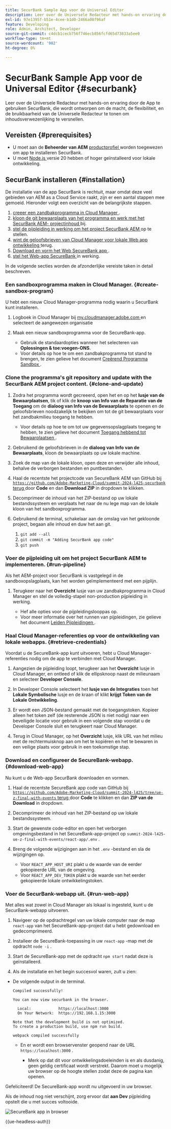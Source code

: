 ```yaml
---
title: SecurBank Sample App voor de Universal Editor
description: Leer over de Universele Redacteur met hands-on ervaring door de App te gebruiken SecurBank, die wordt ontworpen om de macht, de flexibiliteit, en de bruikbaarheid van de Universele Redacteur te tonen om inhoudsverwezenlijking te versnellen.
exl-id: 97e1395f-b51e-4cee-b1d0-2466a08f96af
feature: Developing
role: Admin, Architect, Developer
source-git-commit: c4dcb1cecb756f746ecb856fcfd65d73833a5ee0
workflow-type: tm+mt
source-wordcount: '902'
ht-degree: 0%

---
```


# SecurBank Sample App voor de Universal Editor {#securbank}

Leer over de Universele Redacteur met hands-on ervaring door de App te gebruiken SecurBank, die wordt ontworpen om de macht, de flexibiliteit, en de bruikbaarheid van de Universele Redacteur te tonen om inhoudsverwezenlijking te versnellen.

## Vereisten {#prerequisites}

* U moet aan de **Beheerder van AEM** [ productprofiel ](/help/journey-onboarding/assign-profiles-aem.md) worden toegewezen om app te installeren SecurBank.
* U moet [ Node.js ](https://nodejs.org) versie 20 hebben of hoger geïnstalleerd voor lokale ontwikkeling.

## SecurBank installeren {#installation}

De installatie van de app SecurBank is rechtuit, maar omdat deze veel gebieden van AEM as a Cloud Service raakt, zijn er een aantal stappen mee gemoeid. Hieronder volgt een overzicht van de belangrijkste stappen.

1. [ creeer een zandbakprogramma in Cloud Manager ](#create-sandbox-program).
1. [ kloon de git bewaarplaats van het programma en werk met het SecurBank AEM- projectinhoud ](#clone-and-update) bij.
1. [ stel de pijpleiding in werking om het project SecurBank AEM ](#run-pipeline) op te stellen.
1. [ wint de geloofsbrieven van Cloud Manager voor lokale Web app ontwikkeling ](#retrieve-credentials) terug.
1. [ Download en vorm het Web SecureBank app ](#download-web-app).
1. [ stel het Web-app SecureBank ](#run-web-app) in werking.

In de volgende secties worden de afzonderlijke vereiste taken in detail beschreven.

### Een sandboxprogramma maken in Cloud Manager. {#create-sandbox-program}

U hebt een nieuw Cloud Manager-programma nodig waarin u SecurBank kunt installeren.

1. Logboek in Cloud Manager bij [ my.cloudmanager.adobe.com ](https://my.cloudmanager.adobe.com/) en selecteert de aangewezen organisatie

1. Maak een nieuw sandboxprogramma voor de SecureBank-app.

   * Gebruik de standaardopties wanneer het selecteren van **Oplossingen &amp; toe:voegen-ONS**.
   * Voor details op hoe te om een zandbakprogramma tot stand te brengen, te zien gelieve het document [ Creërend Programma Sandbox ](/help/implementing/cloud-manager/getting-access-to-aem-in-cloud/creating-sandbox-programs.md).

### Clone the programma&#39;s git repository and update with the SecurBank AEM project content. {#clone-and-update}

1. Zodra het programma wordt gecreeerd, open het en op het **lusje van de Bewaarplaatsen**, tik of klik de **knoop van Info van de Reparatie van de Toegang** om de **dialoog van Info van de Bewaarplaats** te openen en de geloofsbrieven noodzakelijk te bekijken om tot de git bewaarplaats voor het zandbakmilieu toegang te hebben.

   * Voor details op hoe te om tot uw gegevensopslagplaats toegang te hebben, te zien gelieve het document [ Toegang hebbend tot Bewaarplaatsen ](/help/implementing/cloud-manager/managing-code/accessing-repos.md).

1. Gebruikend de geloofsbrieven in de **dialoog van Info van de Bewaarplaats**, kloon de bewaarplaats op uw lokale machine.

1. Zoek de map van de lokale kloon, open deze en verwijder alle inhoud, behalve de verborgen bestanden en puntbestanden.

1. Haal de recentste het projectcode van SecureBank AEM van GitHub bij [`https://github.com/Adobe-Marketing-Cloud/summit-2024-l425-securbank` terug ](https://github.com/Adobe-Marketing-Cloud/summit-2024-l425-securbank) door **Code** en dan **Download ZIP** in dropdown te klikken.

1. Decomprimeer de inhoud van het ZIP-bestand op uw lokale bestandssysteem en verplaats het naar de nu lege map van de lokale kloon van het sandboxprogramma.

1. Gebruikend de terminal, schakelaar aan de omslag van het gekloonde project, begaan alle inhoud en duw het aan git.

   1. `git add --all`
   1. `git commit -m "Adding SecurBank app code"`
   1. `git push`

### Voer de pijpleiding uit om het project SecurBank AEM te implementeren. {#run-pipeline}

Als het AEM-project voor SecurBank is vastgelegd in de sandboxopslagplaats, kan het worden geïmplementeerd met een pijplijn.

1. Terugkeer naar het **Overzicht** lusje van uw zandbakprogramma in Cloud Manager en stel de volledig-stapel non-production pijpleiding in werking.

   * Hef alle opties voor de pijpleidingslooppas op.
   * Voor meer informatie over het runnen van pijpleidingen, zie gelieve het document [ Leiden Pijpleidingen ](/help/implementing/cloud-manager/configuring-pipelines/managing-pipelines.md#running-pipelines).

### Haal Cloud Manager-referenties op voor de ontwikkeling van lokale webapps. {#retrieve-credentials}

Voordat u de SecureBank-app kunt uitvoeren, hebt u Cloud Manager-referenties nodig om de app te verbinden met Cloud Manager.

1. Aangezien de pijpleiding loopt, terugkeer aan het **Overzicht** lusje in Cloud Manager, en ontleed of klik de ellipsknoop naast de milieunaam en selecteer **Developer Console**.

1. In Developer Console selecteert het **lusje van de Integraties** toen het **Lokale Symbolische** lusje en de kraan of klikt **krijgt Token van de Lokale Ontwikkeling**.

1. Er wordt een JSON-bestand gemaakt met de toegangstoken. Kopieer alleen het token zelf (de resterende JSON is niet nodig) naar een beveiligde locatie voor gebruik in een volgende stap voordat u de Developer Console sluit en terugkeert naar Cloud Manager.

1. Terug in Cloud Manager, op het **Overzicht** lusje, klik URL van het milieu met de rechtermuisknop aan om het te kopiëren en het te bewaren in een veilige plaats voor gebruik in een toekomstige stap.

### Download en configureer de SecureBank-webapp. {#download-web-app}

Nu kunt u de Web-app SecurBank downloaden en vormen.

1. Haal de recentste SecureBank app code van GitHub bij [`https://github.com/Adobe-Marketing-Cloud/summit-2024-l425/tree/ue-z-final-with-events` terug ](https://github.com/Adobe-Marketing-Cloud/summit-2024-l425/tree/ue-z-final-with-events) door **Code** te klikken en dan **ZIP van de Download** in dropdown.

1. Decomprimeer de inhoud van het ZIP-bestand op uw lokale bestandssysteem.

1. Start de gewenste code-editor en open het verborgen omgevingsbestand in het SecureBank-app-project op `summit-2024-l425-ue-z-final-with-events/react-app/.env` .

1. Breng de volgende wijzigingen aan in het `.env` -bestand en sla de wijzigingen op.

   * Voor `REACT_APP_HOST_URI` plakt u de waarde van de eerder gekopieerde URL van de omgeving.
   * Voor `REACT_APP_DEV_TOKEN` plakt u de waarde van het eerder gekopieerde lokale ontwikkelingstoken.

### Voer de SecurBank-webapp uit. {#run-web-app}

Met alles wat zowel in Cloud Manager als lokaal is ingesteld, kunt u de SecurBank-webapp uitvoeren.

1. Navigeer op de opdrachtregel van uw lokale computer naar de map `react-app` van het SecureBank-app-project dat u hebt gedownload en gedecomprimeerd.

1. Installeer de SecureBank-toepassing in uw `react-app` -map met de opdracht `node -i` .

1. Start de SecureBank-app met de opdracht `npm start` nadat deze is geïnstalleerd.

1. Als de installatie en het begin succesvol waren, zult u zien:

* De volgende output in de terminal.

  ```text
  Compiled successfully!
  
  You can now view securbank in the browser.
  
    Local:            https://localhost:3000
    On Your Network:  https://192.168.1.15:3000
  
  Note that the development build is not optimized.
  To create a production build, use npm run build.
  
  webpack compiled successfully
  ```

   * En er wordt een browservenster geopend naar de URL `https://localhost:3000` .

      * Merk op dat dit voor ontwikkelingsdoeleinden is en als dusdanig, geen geldig certificaat wordt verstrekt. Daarom moet u mogelijk uw browser op de hoogte stellen zodat deze de pagina kan openen.

Gefeliciteerd! De SecureBank-app wordt nu uitgevoerd in uw browser.

Als de inhoud nog niet verschijnt, zorg ervoor dat **aan Dev** pijpleiding opstelt die u met succes voltooide.

![ SecureBank app in browser ](assets/securbank.png)

{{ue-headless-auth}}

